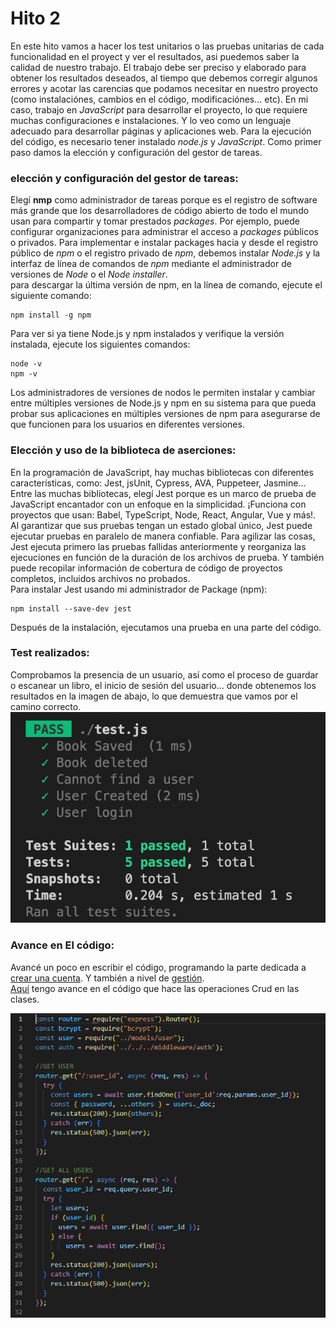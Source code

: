 # Hito 2
En este hito vamos a hacer los test unitarios o las pruebas unitarias de cada funcionalidad en el proyect y ver el resultados, asi puedemos saber la calidad de nuestro trabajo. El trabajo debe ser preciso y elaborado para obtener los resultados deseados, al tiempo que debemos corregir algunos errores y acotar las carencias que podamos necesitar en nuestro proyecto (como instalaciónes, cambios en el código, modificaciónes… etc).
En mi caso, trabajo en *JavaScript* para desarrollar el proyecto, lo que requiere muchas configuraciones e instalaciones. Y lo veo como un lenguaje adecuado para desarrollar páginas y aplicaciones web. Para la ejecución del código, es necesario tener instalado *node.js* y *JavaScript*. 
Como primer paso damos la elección y configuración del gestor de tareas.  
### elección y configuración del gestor de tareas:
Elegí **nmp** como administrador de tareas porque es el registro de software más grande que los desarrolladores de código abierto de todo el mundo usan para compartir y tomar prestados *packages*. Por ejemplo, puede configurar organizaciones para administrar el acceso a *packages* públicos o privados. Para implementar e instalar packages hacia y desde el registro público de *npm* o el registro privado de *npm*, debemos instalar *Node.js* y la interfaz de línea de comandos de *npm* mediante el administrador de versiones de *Node* o el *Node installer*.  
para descargar la última versión de npm, en la línea de comando, ejecute el siguiente comando:  

```
npm install -g npm
```
Para ver si ya tiene Node.js y npm instalados y verifique la versión instalada, ejecute los siguientes comandos:  

```
node -v
npm -v
```
Los administradores de versiones de nodos le permiten instalar y cambiar entre múltiples versiones de Node.js y npm en su sistema para que pueda probar sus aplicaciones en múltiples versiones de npm para asegurarse de que funcionen para los usuarios en diferentes versiones.  

### Elección y uso de la biblioteca de aserciones:  
En la programación de JavaScript, hay muchas bibliotecas con diferentes características, como: Jest, jsUnit, Cypress, AVA, Puppeteer, Jasmine...  
Entre las muchas bibliotecas, elegí Jest porque es un marco de prueba de JavaScript encantador con un enfoque en la simplicidad. ¡Funciona con proyectos que usan: Babel, TypeScript, Node, React, Angular, Vue y más!. Al garantizar que sus pruebas tengan un estado global único, Jest puede ejecutar pruebas en paralelo de manera confiable. Para agilizar las cosas, Jest ejecuta primero las pruebas fallidas anteriormente y reorganiza las ejecuciones en función de la duración de los archivos de prueba. Y también puede recopilar información de cobertura de código de proyectos completos, incluidos archivos no probados.  
Para instalar Jest usando mi administrador de Package (npm):  

```
npm install --save-dev jest
```
Después de la instalación, ejecutamos una prueba en una parte del código. 

### Test realizados:    

Comprobamos la presencia de un usuario, así como el proceso de guardar o escanear un libro, el inicio de sesión del usuario… donde obtenemos los resultados en la imagen de abajo, lo que demuestra que vamos por el camino correcto.
![](https://github.com/hamadabouhcida/cc_project/blob/main/docs/imgs/test.png)    

### Avance en El código:  
Avancé un poco en escribir el código, programando la parte dedicada a  [crear una cuenta](https://github.com/hamadabouhcida/cc_project/milestone/1). Y también a nivel de [gestión](https://github.com/hamadabouhcida/cc_project/milestone/4).  
[Aquí](https://github.com/hamadabouhcida/cc_project/tree/main/src/api/routes) tengo avance en el código que hace las operaciones Crud en las clases.

![](https://github.com/hamadabouhcida/cc_project/blob/main/docs/imgs/creat_user.PNG)   






